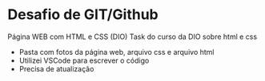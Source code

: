 # Desafio de GIT/Github 
Página WEB com HTML e CSS (DIO)
Task do curso da DIO sobre html e css

* Pasta com fotos da página web, arquivo css e arquivo html
* Utilizei VSCode para escrever o código
* Precisa de atualização
